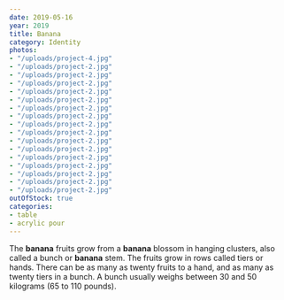 ```yaml
---
date: 2019-05-16
year: 2019
title: Banana
category: Identity
photos:
- "/uploads/project-4.jpg"
- "/uploads/project-2.jpg"
- "/uploads/project-2.jpg"
- "/uploads/project-2.jpg"
- "/uploads/project-2.jpg"
- "/uploads/project-2.jpg"
- "/uploads/project-2.jpg"
- "/uploads/project-2.jpg"
- "/uploads/project-2.jpg"
- "/uploads/project-2.jpg"
- "/uploads/project-2.jpg"
- "/uploads/project-2.jpg"
- "/uploads/project-2.jpg"
- "/uploads/project-2.jpg"
- "/uploads/project-2.jpg"
- "/uploads/project-2.jpg"
- "/uploads/project-2.jpg"
outOfStock: true
categories:
- table
- acrylic pour
---
```

The **banana** fruits grow from a **banana** blossom in hanging clusters, also called a bunch or **banana** stem. The fruits grow in rows called tiers or hands. There can be as many as twenty fruits to a hand, and as many as twenty tiers in a bunch. A bunch usually weighs between 30 and 50 kilograms (65 to 110 pounds).